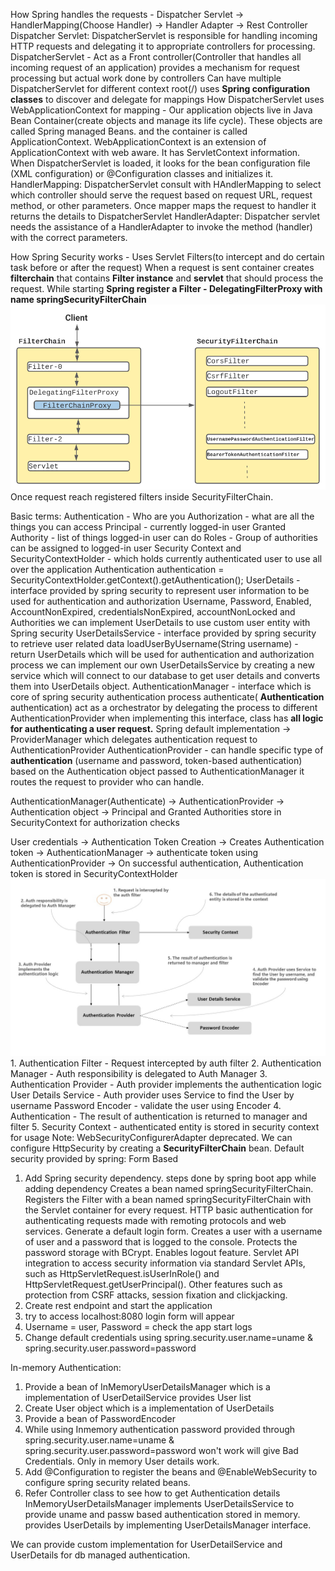 How Spring handles the requests -
Dispatcher Servlet -> HandlerMapping(Choose Handler) -> Handler Adapter -> Rest Controller
Dispatcher Servlet:
    DispatcherServlet is responsible for handling incoming HTTP requests and delegating it to appropriate controllers for processing.
    DispatcherServlet - Act as a Front controller(Controller that handles all incoming request of an application)
        provides a mechanism for request processing but actual work done by controllers
        Can have multiple DispatcherServlet for different context root(/)
        uses **Spring configuration classes** to discover and delegate for mappings
    How DispatcherServlet uses WebApplicationContext for mapping -
        Our application objects live in Java Bean Container(create objects and manage its life cycle). These objects are called Spring managed Beans.
    and the container is called ApplicationContext.
        WebApplicationContext is an extension of ApplicationContext with web aware. It has ServletContext information.
        When DispatcherServlet is loaded, it looks for the bean configuration file (XML configuration) or @Configuration classes and initializes it.
HandlerMapping:
    DispatcherServlet consult with HAndlerMapping to select which controller should serve the request based on request URL, request method, or other parameters.
    Once mapper maps the request to handler it returns the details to DispatcherServlet
HandlerAdapter:
    Dispatcher servlet needs the assistance of a HandlerAdapter to invoke the method (handler) with the correct parameters.

How Spring Security works -
    Uses Servlet Filters(to intercept and do certain task before or after the request)
    When a request is sent container creates **filterchain** that contains **Filter instance** and **servlet** that should process the request.
    While starting **Spring register a Filter - DelegatingFilterProxy  with name springSecurityFilterChain**
    ![img.png](img.png)
    Once request reach registered filters inside SecurityFilterChain.

Basic terms:
Authentication - Who are you
Authorization - what are all the things you can access
Principal - currently logged-in user
Granted Authority - list of things logged-in user can do
Roles - Group of authorities can be assigned to logged-in user
Security Context and SecurityContextHolder - which holds currently authenticated user to use all over the application
    Authentication authentication = SecurityContextHolder.getContext().getAuthentication();
UserDetails - interface provided by spring security to represent user information to be used for authentication and authorization
    Username, Password, Enabled, AccountNonExpired, credentialsNonExpired, accountNonLocked and Authorities
    we can implement UserDetails to use custom user entity with Spring security
UserDetailsService - interface provided by spring security to retrieve user related data
    loadUserByUsername(String username)  - return UserDetails which will be used for authentication and authorization process
    we can implement our own UserDetailsService by creating a new service which will connect to our database to get user details 
and converts them into UserDetails object.
AuthenticationManager - interface which is core of spring security authentication process
    authenticate( **Authentication** authentication)
    act as a orchestrator by delegating the process to different AuthenticationProvider
    when implementing this interface, class has **all logic for authenticating a user request.**
    Spring default implementation -> ProviderManager which delegates authentication request to AuthenticationProvider
AuthenticationProvider - can handle specific type of **authentication** (username and password, token-based authentication)
based on the Authentication object passed to AuthenticationManager it routes the request to provider who can handle.

AuthenticationManager(Authenticate) -> AuthenticationProvider -> Authentication object -> Principal
and Granted Authorities store in SecurityContext for authorization checks

User credentials -> Authentication Token Creation -> Creates Authentication token -> AuthenticationManager  -> authenticate 
token using AuthenticationProvider -> On successful authentication, Authentication token is stored in SecurityContextHolder
![img_1.png](img_1.png)
    1. Authentication Filter - Request intercepted by auth filter
    2. Authentication Manager - Auth responsibility is delegated to Auth Manager
    3. Authentication Provider - Auth provider implements the authentication logic
        User Details Service - Auth provider uses Service to find the User by username
        Password Encoder - validate the user using Encoder
    4. Authentication - The result of authentication is returned to manager and filter
    5. Security Context - authenticated entity is stored in security context for usage
Note: WebSecurityConfigurerAdapter deprecated. We can configure HttpSecurity by creating a **SecurityFilterChain** bean.
Default security provided by spring: Form Based
1. Add Spring security dependency. steps done by spring boot app while adding dependency
   Creates a bean named springSecurityFilterChain. Registers the Filter with a bean named springSecurityFilterChain with the Servlet container for every request.
   HTTP basic authentication for authenticating requests made with remoting protocols and web services.
   Generate a default login form.
   Creates a user with a username of user and a password that is logged to the console.
   Protects the password storage with BCrypt.
   Enables logout feature.
   Servlet API integration to access security information via standard Servlet APIs, such as HttpServletRequest.isUserInRole() and HttpServletRequest.getUserPrincipal().
   Other features such as protection from CSRF attacks, session fixation and clickjacking.
2. Create rest endpoint and start the application
3. try to access localhost:8080 login form will appear
4. Username = user, Password = check the app start logs
5. Change default credentials using spring.security.user.name=uname & spring.security.user.password=password

In-memory Authentication:
1. Provide a bean of InMemoryUserDetailsManager which is a implementation of UserDetailService provides User list
2. Create User object which is a implementation of UserDetails
3. Provide a bean of PasswordEncoder
4. While using Inmemory authentication password provided through spring.security.user.name=uname & spring.security.user.password=password won't work
will give Bad Credentials. Only in memory User details work.
5. Add @Configuration to register the beans and @EnableWebSecurity to configure spring security related beans.
6. Refer Controller class to see how to get Authentication details
InMemoryUserDetailsManager implements UserDetailsService to provide uname and passw based authentication stored in memory.
provides UserDetails by implementing UserDetailsManager interface.

We can provide custom implementation for UserDetailService and UserDetails for db managed authentication.


